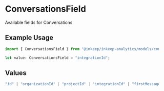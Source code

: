 # ConversationsField

Available fields for Conversations

## Example Usage

```typescript
import { ConversationsField } from "@inkeep/inkeep-analytics/models/components";

let value: ConversationsField = "integrationId";
```

## Values

```typescript
"id" | "organizationId" | "projectId" | "integrationId" | "firstMessageTime" | "userMessageCount" | "type"
```